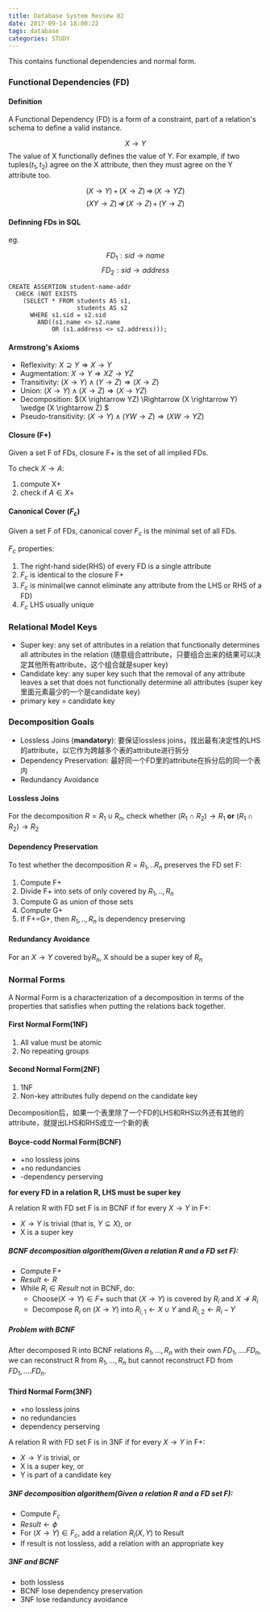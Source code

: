 ```yaml
---
title: Database System Review 02
date: 2017-09-14 18:00:22
tags: database
categories: STUDY
---
```

This contains functional dependencies and normal form.

<!--more-->

### Functional Dependencies (FD)
#### Definition

A Functional Dependency (FD) is a form of a constraint, part of a relation's schema to define a valid instance.

$$X \rightarrow Y$$
The value of X functionally defines the value of Y. For example, if two tuples$(t_{1},t_{2})$ agree on the X attribute, then they must agree on the Y attribute too.

$$(X \rightarrow Y) \, + \, (X \rightarrow Z) \, \Rightarrow \, (X \rightarrow YZ)$$
$$(XY \rightarrow Z) \, \not\Rightarrow \, (X \rightarrow Z) \, + \, (Y \rightarrow Z)$$

#### Definning FDs in SQL
eg.

$$FD_{1}: sid \rightarrow name$$
$$FD_{2}: sid \rightarrow address$$

```
CREATE ASSERTION student-name-addr 
  CHECK (NOT EXISTS
    (SELECT * FROM students AS s1, 
                   students AS s2
      WHERE s1.sid = s2.sid
        AND((s1.name <> s2.name
        	OR (s1.address <> s2.address)));
```
#### Armstrong's Axioms

- Reflexivity: $X \supseteq Y \Rightarrow X \rightarrow Y$
- Augmentation: $X \rightarrow Y \Rightarrow XZ \rightarrow YZ$
- Transitivity: $(X \rightarrow Y) \wedge (Y \rightarrow Z) \Rightarrow (X \rightarrow Z)$
- Union: $(X \rightarrow Y) \wedge (X \rightarrow Z) \Rightarrow (X \rightarrow YZ)$
- Decomposition: $(X \rightarrow YZ) \Rightarrow (X \rightarrow Y) \wedge (X \rightarrow Z)  $
- Pseudo-transitivity: $(X \rightarrow Y) \wedge (YW \rightarrow Z) \Rightarrow (XW \rightarrow YZ)$

#### Closure (F+)
Given a set F of FDs, closure F+ is the set of all implied FDs.

To check $X \rightarrow A$:

1. compute X+
2. check if $A \in X+$

#### Canonical Cover ($F_{c}$)
Given a set F of FDs, canonical cover $F_{c}$ is the minimal set of all FDs.

$F_{c}$ properties:

1. The right-hand side(RHS) of every FD is a single attribute
2. $F_{c}$ is identical to the closure F+
3. $F_{c}$ is minimal(we cannot eliminate any attribute from the LHS or RHS of a FD)
4. $F_{c}$ LHS usually unique

### Relational Model Keys

- Super key: any set of attributes in a relation that functionally determines all attributes in the relation (随意组合attribute，只要组合出来的结果可以决定其他所有attribute，这个组合就是super key)
- Candidate key: any super key such that the removal of any attribute leaves a set that does not functionally determine all attributes (super key里面元素最少的一个是candidate key)
- primary key = candidate key

### Decomposition Goals

- Lossless Joins (**mandatory**): 要保证lossless joins，找出最有决定性的LHS的attribute，以它作为跨越多个表的attribute进行拆分
- Dependency Preservation: 最好同一个FD里的attribute在拆分后的同一个表内
- Redundancy Avoidance

#### Lossless Joins
For the decomposition $R={R_{1}\cup R_{n}}$, check whether $(R_{1} \cap R_{2})\rightarrow R_{1}$ **or** $(R_{1} \cap R_{2})\rightarrow R_{2}$

#### Dependency Preservation

To test whether the decomposition $R={R_{1},..R_{n}}$ preserves the FD set F:

1. Compute F+
2. Divide F+ into sets of only covered by ${R_{1},..,R_{n}}$
3. Compute G as union of those sets
4. Compute G+
5. If F+=G+, then ${R_{1},..,R_{n}}$ is dependency preserving

#### Redundancy Avoidance
For an $X \rightarrow Y$ covered by$R_{n}$, X should be a super key of $R_{n}$

### Normal Forms
A Normal Form is a characterization of a decomposition in terms of the properties that satisfies when putting the relations back together.

#### First Normal Form(1NF)

1. All value must be atomic
2. No repeating groups

#### Second Normal Form(2NF)

1. 1NF
2. Non-key attributes fully depend on the candidate key

Decomposition后，如果一个表里除了一个FD的LHS和RHS以外还有其他的attribute，就提出LHS和RHS成立一个新的表

#### Boyce-codd Normal Form(BCNF)

- +no lossless joins
- +no redundancies
- -dependency perserving

**for every FD in a relation R, LHS must be super key**

A relation R with FD set F is in BCNF if for every $X \rightarrow Y$ in F+:

- $X \rightarrow Y$ is trivial (that is, $Y \subseteq X$), or
- X is a super key

##### BCNF decomposition algorithem(Given a relation R and a FD set F):

- Compute F+
- $Result \leftarrow {R}$
- While $R_{i} \in Result$ not in BCNF, do:
	- Choose$(X \rightarrow Y)\in F+$ such that $(X \rightarrow Y)$ is covered by $R_{i}$ and $X \not\rightarrow R_{i}$ 
	- Decompose $R_{i}$ on $(X \rightarrow Y)$ into $R_{i,1} \leftarrow X \cup Y$ and $R_{i,2} \leftarrow R_{i}-Y$

##### Problem with BCNF

After decomposed R into BCNF relations ${R_{1},...,R_{n}}$ with their own ${FD_{1},....FD_{n}}$, we can reconstruct R from ${R_{1},...,R_{n}}$ but cannot reconstruct FD from ${FD_{1},....FD_{n}}$.

#### Third Normal Form(3NF)

- +no lossless joins
- no redundancies
- dependency perserving

A relation R with FD set F is in 3NF if for every $X \rightarrow Y$ in F+:

- $X \rightarrow Y$ is trivial, or
- X is a super key, or
- Y is part of a candidate key

##### 3NF decomposition algorithem(Given a relation R and a FD set F):

- Compute $F_{c}$
- $Result \leftarrow \phi$
- For $(X \rightarrow Y)\in F_{c}$, add a relation $R_{i}(X,Y)$ to Result
- If result is not lossless, add a relation with an appropriate key

##### 3NF and BCNF

- both lossless
- BCNF lose dependency preservation
- 3NF lose redanduncy avoidance
